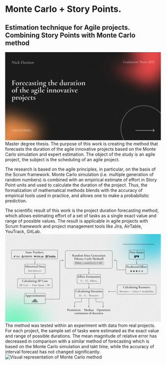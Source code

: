 # Monte Carlo + Story Points.
## Estimation technique for Agile projects. Combining Story Points with Monte Carlo method
![Title](https://github.com/qurle/agile-estimation/blob/main/images/title.png?raw=true)
Master degree thesis. The purpose of this work is creating the method that forecasts the duration of the agile innovative projects based on the Monte Carlo simulation and expert estimation. The object of the study is an agile project, the subject is the scheduling of an agile project.

The research is based on the agile principles, in particular, on the basis of the Scrum framework. Monte Carlo simulation (i.e. multiple generation of random numbers) is combined with an empirical estimate of effort in Story Point units and used to calculate the duration of the project. Thus, the formalization of mathematical methods blends with the accuracy of empirical tools used in practice, and allows one to make a probabilistic prediction.

The scientific result of this work is the project duration forecasting method, which allows estimating effort of a set of tasks as a single exact value and range of possible values. The result is applicable in agile projects with Scrum framework and project management tools like Jira, AirTable, YouTrack, GitLab.
![Schema of the algorithm](https://github.com/qurle/agile-estimation/blob/main/images/schema.png?raw=true)
The method was tested within an experiment with data from real projects. For each project, the sample set of tasks were estimated as the exact value and range of possible durations. The mean magnitude of relative error has decreased in comparison with a similar method of forecasting which is based on the Monte Carlo simulation and takt time, while the accuracy of interval forecast has not changed significantly.
![Visual representation of Monte Carlo method](https://github.com/qurle/agile-estimation/blob/main/images/graph.png?raw=true)
